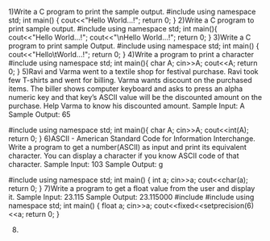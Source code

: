 1)Write a C program to print the sample output.
#include<iostream>
using namespace std;
int main()
{
    cout<<"Hello World...!";
    return 0;
}
2)Write a C program to print sample output.
#include<iostream>
using namespace std;
int main(){
    cout<<"Hello World...!";
    cout<<"\nHello World...!";
    return 0;
}
3)Write a C program to print sample Output.
#include<iostream>
using namespace std;
int main()
{
    cout<<"Hello\tWorld...!";
    return 0;
}
4)Write a program to print a character
#include<iostream>
using namespace std;
int main(){
    char A;
    cin>>A;
    cout<<A;
    return 0;
}
5)Ravi and Varma went to a textile shop for festival purchase. Ravi took few T-shirts and went for billing. Varma wants discount on the purchased items. The biller shows computer keyboard and asks to press an alpha numeric key and that key’s ASCII value will be the discounted amount on the purchase. Help Varma to know his discounted amount.
Sample Input:
A
Sample Output:
65

#include<iostream>
using namespace std;
int main(){
    char A;
    cin>>A;
    cout<<int(A);
    return 0;
}
6)ASCII - American Standard Code for Information Interchange.
Write a program to get a number(ASCII) as input and print its equivalent character.
You can display a character if you know ASCII code of that character.
Sample Input:
103
Sample Output:
g

#include<iostream>
using namespace std;
int main()
{
    int a;
    cin>>a;
    cout<<char(a);
    return 0;
}
7)Write a program to get a float value from the user and display it.
Sample Input:
23.115
Sample Output:
23.115000
#include<iostream>
#include<iomanip>
using namespace std;
int main()
{
    float a;
    cin>>a;
    cout<<fixed<<setprecision(6)<<a;
    return 0;
}

8)

